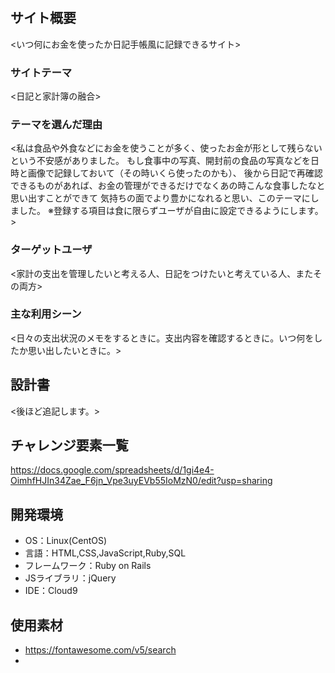 # <Mymemo>

## サイト概要
<いつ何にお金を使ったか日記手帳風に記録できるサイト>

### サイトテーマ
<日記と家計簿の融合>

### テーマを選んだ理由
<私は食品や外食などにお金を使うことが多く、使ったお金が形として残らないという不安感がありました。
もし食事中の写真、開封前の食品の写真などを日時と画像で記録しておいて（その時いくら使ったのかも）、
後から日記で再確認できるものがあれば、お金の管理ができるだけでなくあの時こんな食事したなと思い出すことができて
気持ちの面でより豊かになれると思い、このテーマにしました。
※登録する項目は食に限らずユーザが自由に設定できるようにします。>

### ターゲットユーザ
<家計の支出を管理したいと考える人、日記をつけたいと考えている人、またその両方>

### 主な利用シーン
<日々の支出状況のメモをするときに。支出内容を確認するときに。いつ何をしたか思い出したいときに。>

## 設計書
<後ほど追記します。>

## チャレンジ要素一覧

<https://docs.google.com/spreadsheets/d/1gi4e4-OimhfHJIn34Zae_F6jn_Vpe3uyEVb55IoMzN0/edit?usp=sharing>

## 開発環境
- OS：Linux(CentOS)
- 言語：HTML,CSS,JavaScript,Ruby,SQL
- フレームワーク：Ruby on Rails
- JSライブラリ：jQuery
- IDE：Cloud9

## 使用素材
- https://fontawesome.com/v5/search
-

